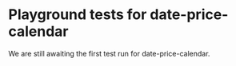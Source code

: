 # Playground tests for date-price-calendar
We are still awaiting the first test run for date-price-calendar.
